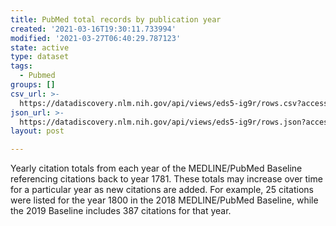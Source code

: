 ```yaml
---
title: PubMed total records by publication year
created: '2021-03-16T19:30:11.733994'
modified: '2021-03-27T06:40:29.787123'
state: active
type: dataset
tags:
  - Pubmed
groups: []
csv_url: >-
  https://datadiscovery.nlm.nih.gov/api/views/eds5-ig9r/rows.csv?accessType=DOWNLOAD
json_url: >-
  https://datadiscovery.nlm.nih.gov/api/views/eds5-ig9r/rows.json?accessType=DOWNLOAD
layout: post

---
```

Yearly citation totals from each year of the MEDLINE/PubMed Baseline referencing citations back to year 1781.  These totals may increase over time for a particular year as new citations are added.  For example, 25 citations were listed for the year 1800 in the 2018 MEDLINE/PubMed Baseline, while the 2019 Baseline includes 387 citations for that year.
